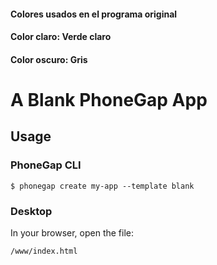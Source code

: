 #### Colores usados en el programa original
#### Color claro:  Verde claro 
#### Color oscuro: Gris


# A Blank PhoneGap App

## Usage

### PhoneGap CLI

    $ phonegap create my-app --template blank

### Desktop

In your browser, open the file:

    /www/index.html

